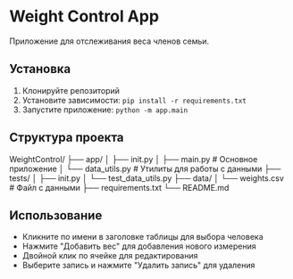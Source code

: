 # Weight Control App

Приложение для отслеживания веса членов семьи.

## Установка

1. Клонируйте репозиторий
2. Установите зависимости: `pip install -r requirements.txt`
3. Запустите приложение: `python -m app.main`

## Структура проекта
WeightControl/
├── app/
│ ├── init.py
│ ├── main.py # Основное приложение
│ └── data_utils.py # Утилиты для работы с данными
├── tests/
│ ├── init.py
│ └── test_data_utils.py
├── data/
│ └── weights.csv # Файл с данными
├── requirements.txt
└── README.md

## Использование

- Кликните по имени в заголовке таблицы для выбора человека
- Нажмите "Добавить вес" для добавления нового измерения
- Двойной клик по ячейке для редактирования
- Выберите запись и нажмите "Удалить запись" для удаления